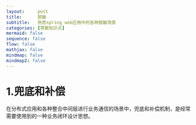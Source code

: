 ```yaml
---
layout:     post
title:      脱敏
subtitle:   熟悉spring web应用中的各种脱敏场景
categories: [零散知识点]
mermaid: false
sequence: false
flow: false
mathjax: false
mindmap: false
mindmap2: false
---
```


# 1.兜底和补偿
在分布式应用和各种整合中间层进行业务通信的场景中，兜底和补偿机制，是经常需要使用到的一种业务闭环设计思想。
